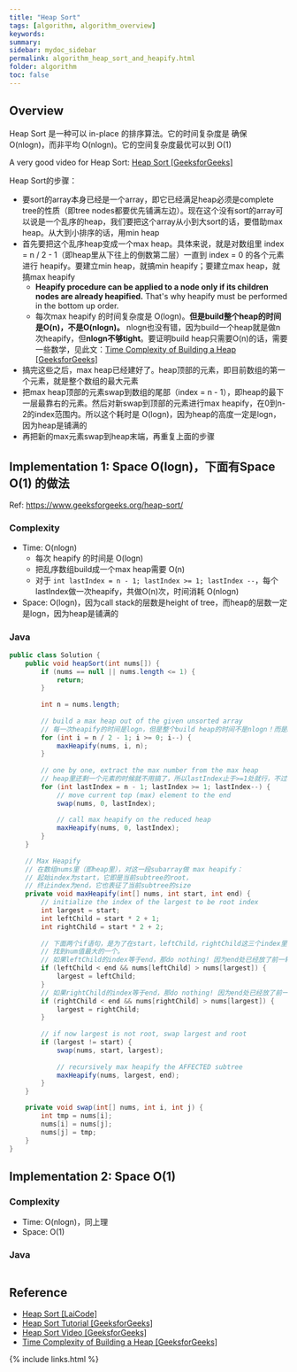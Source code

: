 ```yaml
---
title: "Heap Sort"
tags: [algorithm, algorithm_overview]
keywords:
summary:
sidebar: mydoc_sidebar
permalink: algorithm_heap_sort_and_heapify.html
folder: algorithm
toc: false
---
```


## Overview
Heap Sort 是一种可以 in-place 的排序算法。它的时间复杂度是 确保 O(nlogn)，而非平均 O(nlogn)。它的空间复杂度最优可以到 O(1)

A very good video for Heap Sort: [Heap Sort [GeeksforGeeks]](https://www.youtube.com/watch?v=MtQL_ll5KhQ)

Heap Sort的步骤：
* 要sort的array本身已经是一个array，即它已经满足heap必须是complete tree的性质（即tree nodes都要优先铺满左边）。现在这个没有sort的array可以说是一个乱序的heap，我们要把这个array从小到大sort的话，要借助max heap。从大到小排序的话，用min heap
* 首先要把这个乱序heap变成一个max heap。具体来说，就是对数组里 index = n / 2 - 1（即heap里从下往上的倒数第二层）一直到 index = 0 的各个元素 进行 heapify。要建立min heap，就搞min heapify；要建立max heap，就搞max heapify
  * **Heapify procedure can be applied to a node only if its children nodes are already heapified.** That's why heapify must be performed in the bottom up order.
  * 每次max heapify 的时间复杂度是 O(logn)。**但是build整个heap的时间是O(n)，不是O(nlogn)。** nlogn也没有错，因为build一个heap就是做n次heapify，但**nlogn不够tight**。要证明build heap只需要O(n)的话，需要一些数学，见此文：[Time Complexity of Building a Heap [GeeksforGeeks]](https://www.geeksforgeeks.org/time-complexity-of-building-a-heap/)
* 搞完这些之后，max heap已经建好了。heap顶部的元素，即目前数组的第一个元素，就是整个数组的最大元素
* 把max heap顶部的元素swap到数组的尾部（index = n - 1），即heap的最下一层最靠右的元素。然后对新swap到顶部的元素进行max heapify，在0到n-2的index范围内。所以这个耗时是 O(logn)，因为heap的高度一定是logn，因为heap是铺满的
* 再把新的max元素swap到heap末端，再重复上面的步骤

## Implementation 1: Space O(logn)，下面有Space O(1) 的做法
Ref: https://www.geeksforgeeks.org/heap-sort/

### Complexity
* Time: O(nlogn)
  * 每次 heapify 的时间是 O(logn)
  * 把乱序数组build成一个max heap需要 O(n)
  * 对于 `int lastIndex = n - 1; lastIndex >= 1; lastIndex --`，每个lastIndex做一次heapify，共做O(n)次，时间消耗 O(nlogn)
* Space: O(logn)，因为call stack的层数是height of tree，而heap的层数一定是logn，因为heap是铺满的

### Java
```java
public class Solution {
    public void heapSort(int nums[]) {
        if (nums == null || nums.length <= 1) {
            return;
        }
        
        int n = nums.length;
        
        // build a max heap out of the given unsorted array
        // 每一次heapify的时间是logn，但是整个build heap的时间不是nlogn！而是n！证明见上文
        for (int i = n / 2 - 1; i >= 0; i--) {
            maxHeapify(nums, i, n);
        }
        
        // one by one, extract the max number from the max heap
        // heap里还剩一个元素的时候就不用搞了，所以lastIndex止于>=1处就行，不过写0也不会错
        for (int lastIndex = n - 1; lastIndex >= 1; lastIndex--) {
            // move current top (max) element to the end
            swap(nums, 0, lastIndex);
            
            // call max heapify on the reduced heap
            maxHeapify(nums, 0, lastIndex);
        }
    }
    
    // Max Heapify
    // 在数组nums里（即heap里），对这一段subarray做 max heapify：
    // 起始index为start，它即是当前subtree的root，
    // 终止index为end，它也表征了当前subtree的size
    private void maxHeapify(int[] nums, int start, int end) {
        // initialize the index of the largest to be root index
        int largest = start;
        int leftChild = start * 2 + 1;
        int rightChild = start * 2 + 2;
        
        // 下面两个if语句，是为了在start，leftChild，rightChild这三个index里，
        // 找到num值最大的一个。
        // 如果leftChild的index等于end，那do nothing! 因为end处已经放了前一轮的max
        if (leftChild < end && nums[leftChild] > nums[largest]) {
            largest = leftChild;
        }
        // 如果rightChild的index等于end，那do nothing! 因为end处已经放了前一轮的max
        if (rightChild < end && nums[rightChild] > nums[largest]) {
            largest = rightChild;
        }
        
        // if now largest is not root, swap largest and root
        if (largest != start) {
            swap(nums, start, largest);
            
            // recursively max heapify the AFFECTED subtree
            maxHeapify(nums, largest, end);
        }
    }

    private void swap(int[] nums, int i, int j) {
        int tmp = nums[i];
        nums[i] = nums[j];
        nums[j] = tmp;
    }
}
```

## Implementation 2: Space O(1)

### Complexity
* Time: O(nlogn)，同上理
* Space: O(1)

### Java
```java

```

## Reference
* [Heap Sort [LaiCode]](https://app.laicode.io/app/problem/328)
* [Heap Sort Tutorial [GeeksforGeeks]](https://www.geeksforgeeks.org/heap-sort/)
* [Heap Sort Video [GeeksforGeeks]](https://www.youtube.com/watch?v=MtQL_ll5KhQ)
* [Time Complexity of Building a Heap [GeeksforGeeks]](https://www.geeksforgeeks.org/time-complexity-of-building-a-heap/)

{% include links.html %}
